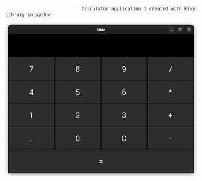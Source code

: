                                Calculator application I created with kivy library in python
![calculator](https://github.com/helinyllmz/Python_kivy/blob/master/calculator.png)
